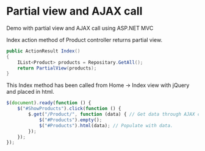 # Partial view and AJAX call

Demo with partial view and AJAX call using ASP.NET MVC

Index action method of Product controller returns partial view. 
```csharp
public ActionResult Index()
{
    IList<Product> products = Repositary.GetAll();
    return PartialView(products);
}
```        
This Index method has been called from Home -> Index view with jQuery and placed in html.
```javascript
$(document).ready(function () {
    $("#ShowProducts").click(function () {
        $.get("/Product/", function (data) { // Get data through AJAX call.
            $("#Products").empty();
            $("#Products").html(data); // Populate with data.
        });
    });
});
```
